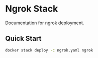 # Ngrok Stack

Documentation for ngrok deployment.

## Quick Start

```bash
docker stack deploy -c ngrok.yaml ngrok
```
